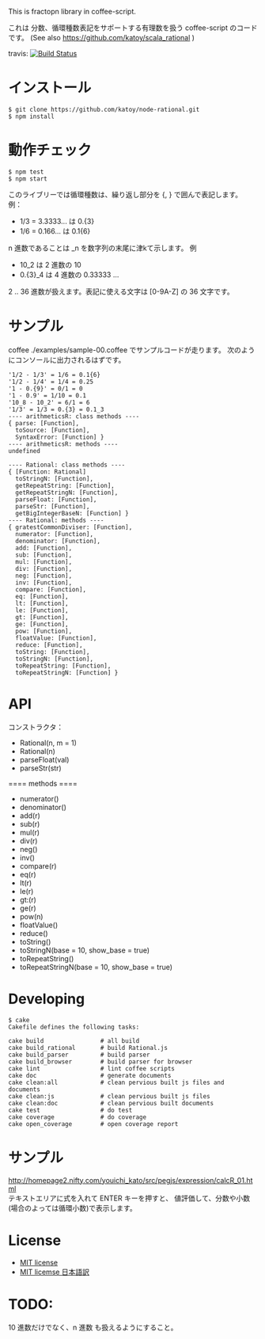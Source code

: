 
This is fractopn library in coffee-script.

これは 分数、循環種数表記をサポートする有理数を扱う coffee-script のコードです。
(See also https://github.com/katoy/scala_rational )

travis: [![Build Status](https://travis-ci.org/katoy/node-rational.png?branch=master)](https://travis-ci.org/katoy/node-rational)

インストール
============

    $ git clone https://github.com/katoy/node-rational.git
	$ npm install

動作チェック
=============

    $ npm test
	$ npm start

このライブリーでは循環種数は、繰り返し部分を {, } で囲んで表記します。
例：
- 1/3 = 3.3333... は 0.{3}
- 1/6 = 0.166... は 0.1{6}

n 進数であることは _n を数字列の末尾に津kて示します。
例
- 10_2  は 2 進数の 10
- 0.{3}_4 は 4 進数の 0.33333 ... 

2 .. 36 進数が扱えます。表記に使える文字は [0-9A-Z] の 36 文字です。

サンプル
=========
coffee ./examples/sample-00.coffee でサンプルコードが走ります。
次のようにコンソールに出力されるはずです。


    '1/2 - 1/3' = 1/6 = 0.1{6}
    '1/2 - 1/4' = 1/4 = 0.25
    '1 - 0.{9}' = 0/1 = 0
    '1 - 0.9' = 1/10 = 0.1
    '10_8 - 10_2' = 6/1 = 6
    '1/3' = 1/3 = 0.{3} = 0.1_3
    ---- arithmeticsR: class methods ----
    { parse: [Function],
      toSource: [Function],
      SyntaxError: [Function] }
    ---- arithmeticsR: methods ----
    undefined
    
    ---- Rational: class methods ----
    { [Function: Rational]
      toStringN: [Function],
      getRepeatString: [Function],
      getRepeatStringN: [Function],
      parseFloat: [Function],
      parseStr: [Function],
      getBigIntegerBaseN: [Function] }
    ---- Rational: methods ----
    { gratestCommonDiviser: [Function],
      numerator: [Function],
      denominator: [Function],
      add: [Function],
      sub: [Function],
      mul: [Function],
      div: [Function],
      neg: [Function],
      inv: [Function],
      compare: [Function],
      eq: [Function],
      lt: [Function],
      le: [Function],
      gt: [Function],
      ge: [Function],
      pow: [Function],
      floatValue: [Function],
      reduce: [Function],
      toString: [Function],
      toStringN: [Function],
      toRepeatString: [Function],
      toRepeatStringN: [Function] }
									  
API
====
コンストラクタ：
- Rational(n, m = 1)
- Rational(n)
- parseFloat(val)
- parseStr(str)

==== methods ====
- numerator()
- denominator()
- add(r)
- sub(r)
- mul(r)
- div(r)
- neg()
- inv()
- compare(r)
- eq(r)
- lt(r)
- le(r)
- gt:(r)
- ge(r)
- pow(n)
- floatValue()
- reduce()
- toString()
- toStringN(base = 10, show_base = true)
- toRepeatString()
- toRepeatStringN(base = 10, show_base = true)


Developing
===========


    $ cake
    Cakefile defines the following tasks:
    
    cake build                # all build
    cake build_rational       # build Rational.js 
    cake build_parser         # build parser
    cake build_browser        # build parser for browser
    cake lint                 # lint coffee scripts
    cake doc                  # generate documents
    cake clean:all            # clean pervious built js files and documents
    cake clean:js             # clean pervious built js files
    cake clean:doc            # clean pervious built documents
    cake test                 # do test
    cake coverage             # do coverage
    cake open_coverage        # open coverage report

サンプル
========

http://homepage2.nifty.com/youichi_kato/src/pegjs/expression/calcR_01.html  
テキストエリアに式を入れて ENTER キーを押すと、
値評価して、分数や小数(場合のよっては循環小数)で表示します。


License
========

 - [MIT license](http://rem.mit-license.org/)
 - [MIT licemse 日本語訳](http://sourceforge.jp/projects/opensource/wiki/licenses%2FMIT_license) 

TODO:
=====

10 進数だけでなく、n 進数 も扱えるようにすること。
 
